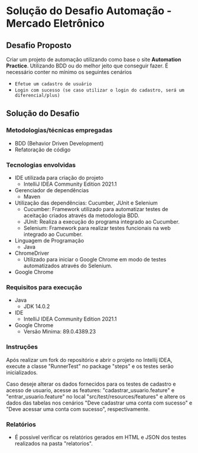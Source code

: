 # Solução do Desafio Automação - Mercado Eletrônico

## Desafio Proposto
Criar um projeto de automação utilizando como base o site **Automation Practice**.
Utilizando BDD ou do melhor jeito que conseguir fazer. 
É necessário conter no mínimo os seguintes cenários

* `Efetue um cadastro de usuário`
* `Login com sucesso (se caso utilizar o login do cadastro, será um diferencial/plus)`

## Solução do Desafio
### Metodologias/técnicas empregadas
* BDD (Behavior Driven Development)
* Refatoração de código

### Tecnologias envolvidas
* IDE utilizada para criação do projeto
  * IntelliJ IDEA Community Edition 2021.1
* Gerenciador de dependências
  * Maven
* Utilização das dependências: Cucumber, JUnit e Selenium
  * Cucumber: Framework utilizado para automatizar testes de aceitação criados através da metodologia BDD.
  * JUnit: Realiza a execução do programa integrado ao Cucumber.
  * Selenium: Framework para realizar testes funcionais na web integrado ao Cucumber.
* Linguagem de Programação
  * Java
* ChromeDriver
  * Utilizado para iniciar o Google Chrome em modo de testes automatizados através do Selenium.
* Google Chrome

### Requisitos para execução
* Java 
  * JDK 14.0.2
* IDE
  * IntelliJ IDEA Community Edition 2021.1
* Google Chrome
  * Versão Minima: 89.0.4389.23

### Instruções
Após realizar um fork do repositório e abrir o projeto no Intellij IDEA, execute a classe "RunnerTest" no package "steps" e os testes serão inicializados.

Caso deseje alterar os dados fornecidos para os testes de cadastro e acesso de usuario, acesse as features: "cadastrar_usuario.feature" e "entrar_usuario.feature" no local "src/test/resources/features" e altere os dados das tabelas nos cenários "Deve cadastrar uma conta com sucesso" e "Deve acessar uma conta com sucesso", respectivamente.

### Relatórios
* É possivel verificar os relatórios gerados em HTML e JSON dos testes realizados na pasta "relatorios".

